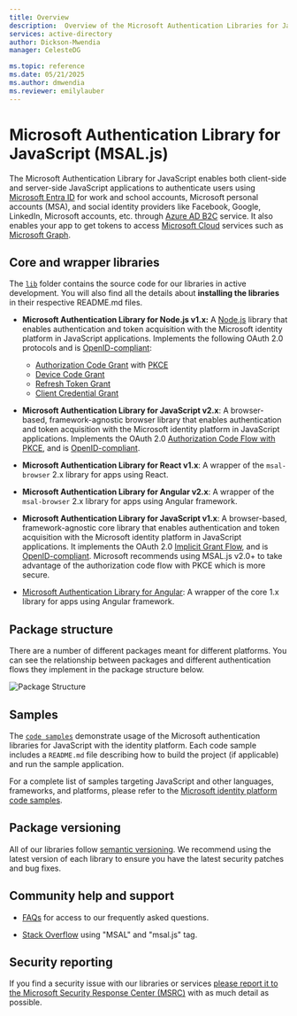 ```yaml
---
title: Overview
description:  Overview of the Microsoft Authentication Libraries for JavaScript
services: active-directory
author: Dickson-Mwendia
manager: CelesteDG

ms.topic: reference
ms.date: 05/21/2025
ms.author: dmwendia
ms.reviewer: emilylauber
---
```

# Microsoft Authentication Library for JavaScript (MSAL.js)

The Microsoft Authentication Library for JavaScript enables both client-side and server-side JavaScript applications to authenticate users using [Microsoft Entra ID](/../../azure/active-directory/develop/v2-overview) for work and school accounts, Microsoft personal accounts (MSA), and social identity providers like Facebook, Google, LinkedIn, Microsoft accounts, etc. through [Azure AD B2C](/../../azure/active-directory-b2c/active-directory-b2c-overview#identity-providers) service. It also enables your app to get tokens to access [Microsoft Cloud](https://www.microsoft.com/enterprise) services such as [Microsoft Graph](https://graph.microsoft.io).


## Core and wrapper libraries

The [`lib`](https://github.com/AzureAD/microsoft-authentication-library-for-js/tree/dev/lib) folder contains the source code for our libraries in active development. You will also find all the details about **installing the libraries** in their respective README.md files.

- **Microsoft Authentication Library for Node.js v1.x:** A [Node.js](https://nodejs.org/en/) library that enables authentication and token acquisition with the Microsoft identity platform in JavaScript applications. Implements the following OAuth 2.0 protocols and is [OpenID-compliant](/../../azure/active-directory/develop/v2-protocols-oidc):
  - [Authorization Code Grant](https://oauth.net/2/grant-types/authorization-code/) with [PKCE](https://oauth.net/2/pkce/)
  - [Device Code Grant](https://oauth.net/2/grant-types/device-code/)
  - [Refresh Token Grant](https://oauth.net/2/grant-types/refresh-token/)
  - [Client Credential Grant](https://oauth.net/2/grant-types/client-credentials/)

- **Microsoft Authentication Library for JavaScript v2.x**: A browser-based, framework-agnostic browser library that enables authentication and token acquisition with the Microsoft identity platform in JavaScript applications. Implements the OAuth 2.0 [Authorization Code Flow with PKCE](/../../azure/active-directory/develop/v2-oauth2-auth-code-flow), and is [OpenID-compliant](/../../azure/active-directory/develop/v2-protocols-oidc).

- **Microsoft Authentication Library for React v1.x**: A wrapper of the `msal-browser` 2.x library for apps using React.

- **Microsoft Authentication Library for Angular v2.x**: A wrapper of the `msal-browser` 2.x library for apps using Angular framework.

- **Microsoft Authentication Library for JavaScript v1.x**: A browser-based, framework-agnostic core library that enables authentication and token acquisition with the Microsoft identity platform in JavaScript applications. It implements the OAuth 2.0 [Implicit Grant Flow](/../../azure/active-directory/develop/v2-oauth2-implicit-grant-flow), and is [OpenID-compliant](/../../azure/active-directory/develop/v2-protocols-oidc). Microsoft recommends using MSAL.js v2.0+ to take advantage of the authorization code flow with PKCE which is more secure.

- [Microsoft Authentication Library for Angular](https://github.com/AzureAD/microsoft-authentication-library-for-js/tree/msal-angular-v1/lib/msal-angular): A wrapper of the core 1.x library for apps using Angular framework.

## Package structure

There are a number of different packages meant for different platforms. You can see the relationship between packages and different authentication flows they implement in the package structure below.

![Package Structure](./media/PackageStructure.png)

## Samples

The [`code samples`](https://github.com/AzureAD/microsoft-authentication-library-for-js/tree/dev/samples) demonstrate usage of the Microsoft authentication libraries for JavaScript with the identity platform. Each code sample includes a `README.md` file describing how to build the project (if applicable) and run the sample application. 

For a complete list of samples targeting JavaScript and other languages, frameworks, and platforms, please refer to the [Microsoft identity platform code samples](/../../azure/active-directory/develop/sample-v2-code).


## Package versioning

All of our libraries follow [semantic versioning](https://semver.org). We recommend using the latest version of each library to ensure you have the latest security patches and bug fixes.

## Community help and support

- [FAQs](https://github.com/AzureAD/microsoft-authentication-library-for-js/wiki/FAQs) for access to our frequently asked questions.

- [Stack Overflow](http://stackoverflow.com/questions/tagged/msal) using "MSAL" and "msal.js" tag.


## Security reporting

If you find a security issue with our libraries or services [please report it to the Microsoft Security Response Center (MSRC)](https://aka.ms/report-security-issue) with as much detail as possible. 